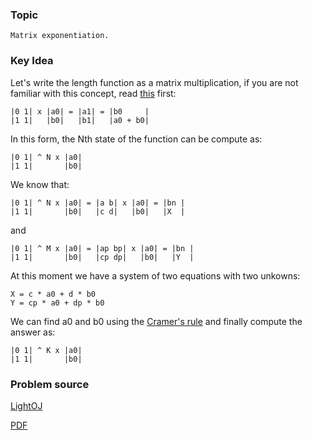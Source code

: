 
### Topic

    Matrix exponentiation.


### Key Idea

Let's write the length function as a matrix multiplication,
if you are not familiar with this concept, read [this](http://zobayer.blogspot.com/2010/11/matrix-exponentiation.html) first:

    |0 1| x |a0| = |a1| = |b0     |
    |1 1|   |b0|   |b1|   |a0 + b0|

In this form, the Nth state of the function can be compute as:

    |0 1| ^ N x |a0|
    |1 1|       |b0|

We know that:

    |0 1| ^ N x |a0| = |a b| x |a0| = |bn |
    |1 1|       |b0|   |c d|   |b0|   |X  |

and

    |0 1| ^ M x |a0| = |ap bp| x |a0| = |bn |
    |1 1|       |b0|   |cp dp|   |b0|   |Y  |


At this moment we have a system of two equations with two unkowns:

    X = c * a0 + d * b0
    Y = cp * a0 + dp * b0

We can find a0 and b0 using the [Cramer's rule](http://en.wikipedia.org/wiki/Cramer%27s_rule)
and finally compute the answer as:

    |0 1| ^ K x |a0|
    |1 1|       |b0|


### Problem source

[LightOJ](http://lightoj.com/volume_showproblem.php?problem=1052)

[PDF](http://lightoj.com/volume_showproblem.php?problem=1052&language=english&type=pdf)

